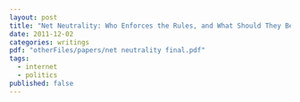 ```yaml
---
layout: post
title: "Net Neutrality: Who Enforces the Rules, and What Should They Be?"
date: 2011-12-02
categories: writings
pdf: "otherFiles/papers/net neutrality final.pdf"
tags:
  - internet
  - politics
published: false
---
```

